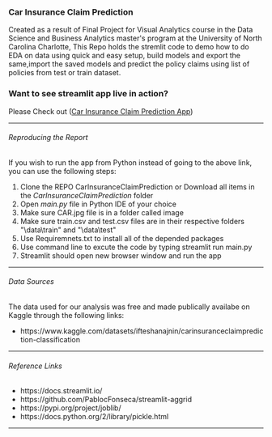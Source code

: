 ### Car Insurance Claim Prediction
Created as a result of Final Project for Visual Analytics course in the Data Science and Business Analytics master's program at the University of North Carolina Charlotte, This Repo holds the stremlit code to demo how to do EDA on data using quick and easy setup, build models and export the same,import the saved models and predict the policy claims using list of policies from test or train dataset.

### Want to see streamlit app live in action?
Please Check out ([Car Insurance Claim Prediction App](https://shshankkhot-carinsuranceclaimprediction-main-qqdxhy.streamlit.app/))


<hr>

<h6>Reproducing the Report</h6>

If you wish to run the app from Python instead of going to the above link, you can use the following steps:
<ol>
  <li>Clone the REPO CarInsuranceClaimPrediction or Download all items in the <em> CarInsuranceClaimPrediction</em> folder</li>
  <li>Open <em>main.py</em> file in Python IDE of your choice </li>
  <li>Make sure CAR.jpg file is in a folder called image</li>
  <li>Make sure train.csv and test.csv files are in their respective folders "\data\train" and "\data\test"</li>
  <li>Use Requiremnets.txt to install all of the depended packages</li>
  <li>Use command line to excute the code by typing streamlit run main.py</li>
  <li>Streamlit should open new browser window and run the app</li>
  
</ol>

<hr>

<h6>Data Sources</h6>

The data used for our analysis was free and made publically availabe on Kaggle through the following links:
<ul>
  <li>https://www.kaggle.com/datasets/ifteshanajnin/carinsuranceclaimprediction-classification</li>
</ul>  

<hr>

<h6>Reference Links</h6>
<ul>
  <li>https://docs.streamlit.io/</li>
  <li>https://github.com/PablocFonseca/streamlit-aggrid</li>
  <li>https://pypi.org/project/joblib/</li>
  <li>https://docs.python.org/2/library/pickle.html</li>
</ul>  
<hr>
